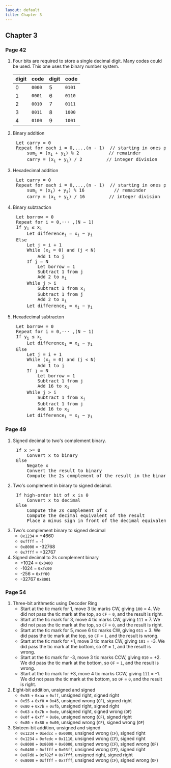 ```yaml
---
layout: default
title: Chapter 3
---
```


## Chapter 3

### Page 42
1. Four bits are required to store a single decimal digit.
   Many codes could be used. This one uses the binary number system.


    |digit| code |digit| code |
    |-----|------|-----|------|
    |  0  |`0000`|  5  |`0101`|
    |  1  |`0001`|  6  |`0110`|
    |  2  |`0010`|  7  |`0111`|
    |  3  |`0011`|  8  |`1000`|
    |  4  |`0100`|  9  |`1001`|

2. Binary addition
<pre>
    Let carry = 0
    Repeat for each i = 0,...,(n - 1)  // starting in ones place
        sum<sub>i</sub> = (x<sub>i</sub> + y<sub>i</sub>) % 2           // remainder
        carry = (x<sub>i</sub> + y<sub>i</sub>) / 2         // integer division
</pre>
3. Hexadecimal addition
<pre>
    Let carry = 0
    Repeat for each i = 0,...,(n - 1)  // starting in ones place
        sum<sub>i</sub> = (x<sub>i</sub>) + y<sub>i</sub>) % 16           // remainder
        carry = (x<sub>i</sub> + y<sub>i</sub>) / 16         // integer division
</pre>
4. Binary subtraction
<pre>
    Let borrow = 0
    Repeat for i = 0,··· ,(N − 1)
    If y<sub>i</sub> ≤ x<sub>i</sub> 
        Let difference<sub>i</sub> = x<sub>i</sub> − y<sub>i</sub>
    Else
        Let j = i + 1
        While (x<sub>i</sub> = 0) and (j < N)
            Add 1 to j
        If j = N
            Let borrow = 1
            Subtract 1 from j
            Add 2 to x<sub>i</sub>
        While j > i
            Subtract 1 from x<sub>i</sub>
            Subtract 1 from j
            Add 2 to x<sub>i</sub>
        Let difference<sub>i</sub> = x<sub>i</sub> − y<sub>i</sub>
</pre>
5. Hexadecimal subtracton
<pre>
    Let borrow = 0
    Repeat for i = 0,··· ,(N − 1)
    If y<sub>i</sub> ≤ x<sub>i</sub> 
        Let difference<sub>i</sub> = x<sub>i</sub> − y<sub>i</sub>
    Else
        Let j = i + 1
        While (x<sub>i</sub> = 0) and (j < N)
            Add 1 to j
        If j = N
            Let borrow = 1
            Subtract 1 from j
            Add 16 to x<sub>i</sub>
        While j > i
            Subtract 1 from x<sub>i</sub>
            Subtract 1 from j
            Add 16 to x<sub>i</sub>
        Let difference<sub>i</sub> = x<sub>i</sub> − y<sub>i</sub>
</pre>

### Page 49
1. Signed decimal to two's complement binary.
<pre>
    If x >= 0
        Convert x to binary
    Else
        Negate x
        Convert the result to binary
        Compute the 2s complement of the result in the binary domain
</pre>
2. Two's complement in binary to signed decimal.
<pre>
    If high-order bit of x is 0
        Convert x to decimal
    Else
        Compute the 2s complement of x
        Compute the decimal equivalent of the result
        Place a minus sign in front of the decimal equivalent
</pre>
3. Two's complement binary to signed decimal
   * `0x1234` = +4660
   * `0xffff` = -1
   * `0x8000` = -32768
   * `0x7fff` = +32767
4. Signed decimal to 2s complement binary
   * +1024 = `0x0400`
   * -1024 = `0xfc00`
   * -256 = `0xff00`
   * -32767 `0x8001`

### Page 54
1. Three-bit arithmetic using Decoder Ring
   * Start at the tic mark for 1, move 3 tic marks CW, giving `100` = 4. We did not pass the tic mark at the top, so `CF` = `0`, and the result is right.
   * Start at the tic mark for 3, move 4 tic marks CW, giving `111` = 7. We did not pass the tic mark at the top, so `CF` = `0`, and the result is right.
   * Start at the tic mark for 5, move 6 tic marks CW, giving `011` = 3. We did pass the tic mark at the top, so `CF` = `1`, and the result is wrong.
   * Start at the tic mark for +1, move 3 tic marks CW, giving `101` = -3. We did pass the tic mark at the bottom, so `OF` = `1`, and the result is wrong.
   * Start at the tic mark for -3, move 3 tic marks CCW, giving `010` = +2. We did pass the tic mark at the bottom, so `OF` = `1`, and the result is wrong.
   * Start at the tic mark for +3, move 4 tic marks CCW, giving `111` = -1. We did not pass the tic mark at the bottom, so `OF` = `0`, and the result is right.
2. Eight-bit addition, unsigned and signed
   * `0x55` + `0xaa` = `0xff`, unsigned right, signed right
   * `0x55` + `0xf0` = `0x45`, unsigned wrong (`CF`), signed right
   * `0x80` + `0x7b` = `0xfb`, unsigned right, signed right
   * `0x63` + `0x7b` = `0xde`, unsigned right, signed wrong (`OF`)
   * `0x0f` + `0xff` = `0x0e`, unsigned wrong (`CF`), signed right
   * `0x80` + `0x80` = `0x00`, unsigned wrong (`CF`), signed wrong (`OF`)
3. Sixteen-bit addition, unsigned and signed
   * `0x1234` + `0xedcc` = `0x0000`, unsigned wrong (`CF`), signed right
   * `0x1234` + `0xfedc` = `0x1110`, unsigned wrong (`CF`), signed right
   * `0x8000` + `0x8000` = `0x0000`, unsigned wrong (`CF`), signed wrong (`OF`)
   * `0x0400` + `0xffff` = `0x03ff`, unsigned wrong (`CF`), signed right
   * `0x07d0` + `0x782f` = `0x7fff`, unsigned right, signed right
   * `0x8000` + `0xffff` = `0x7fff`, unsigned wrong (`CF`), signed wrong (`OF`)

